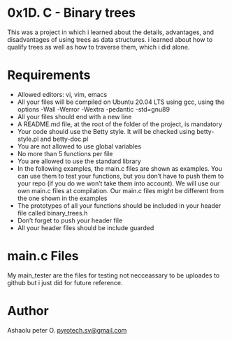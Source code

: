 # 0x1D. C - Binary trees

This was a  project in which i learned about the details, advantages, and disadvantages of using trees as data structures. i learned about how to qualify trees as well as how to traverse them, which i did alone.

# Requirements

   * Allowed editors: vi, vim, emacs
   * All your files will be compiled on Ubuntu 20.04 LTS using gcc, using the options -Wall -Werror -Wextra -pedantic -std=gnu89
   * All your files should end with a new line
   * A README.md file, at the root of the folder of the project, is mandatory
   * Your code should use the Betty style. It will be checked using betty-style.pl and betty-doc.pl
   * You are not allowed to use global variables
   * No more than 5 functions per file
   * You are allowed to use the standard library
   * In the following examples, the main.c files are shown as examples. You can use them to test your functions, but you don’t have to push them to your repo (if you        do we won’t take them into account). We will use our own main.c files at compilation. Our main.c files might be different from the one shown in the examples
   * The prototypes of all your functions should be included in your header file called binary_trees.h
   * Don’t forget to push your header file
   * All your header files should be include guarded

# main.c Files
  My main_tester are the files for testing not necceassary to be uploades to github but i just did for future reference.
  
 # Author
   Ashaolu peter O.
  pyrotech.sv@gmail.com
